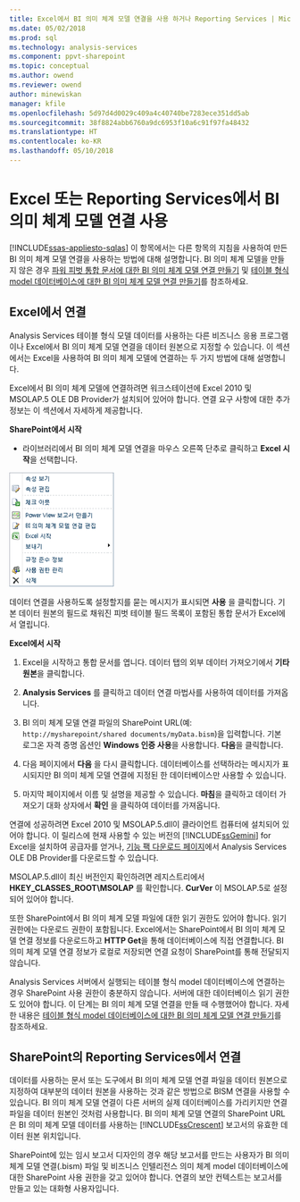 ```yaml
---
title: Excel에서 BI 의미 체계 모델 연결을 사용 하거나 Reporting Services | Microsoft Docs
ms.date: 05/02/2018
ms.prod: sql
ms.technology: analysis-services
ms.component: ppvt-sharepoint
ms.topic: conceptual
ms.author: owend
ms.reviewer: owend
author: minewiskan
manager: kfile
ms.openlocfilehash: 5d97d4d0029c409a4c40740be7283ece351dd5ab
ms.sourcegitcommit: 38f8824abb6760a9dc6953f10a6c91f97fa48432
ms.translationtype: HT
ms.contentlocale: ko-KR
ms.lasthandoff: 05/10/2018
---
```

# <a name="use-a-bi-semantic-model-connection-in-excel-or-reporting-services"></a>Excel 또는 Reporting Services에서 BI 의미 체계 모델 연결 사용
[!INCLUDE[ssas-appliesto-sqlas](../../includes/ssas-appliesto-sqlas.md)]
  이 항목에서는 다른 항목의 지침을 사용하여 만든 BI 의미 체계 모델 연결을 사용하는 방법에 대해 설명합니다. BI 의미 체계 모델을 만들지 않은 경우 [파워 피벗 통합 문서에 대한 BI 의미 체계 모델 연결 만들기](../../analysis-services/power-pivot-sharepoint/create-a-bi-semantic-model-connection-to-a-power-pivot-workbook.md) 및 [테이블 형식 model 데이터베이스에 대한 BI 의미 체계 모델 연결 만들기](../../analysis-services/power-pivot-sharepoint/create-a-bi-semantic-model-connection-to-a-tabular-model-database.md)를 참조하세요.  
  
##  <a name="bkmk_connect"></a> Excel에서 연결  
 Analysis Services 테이블 형식 모델 데이터를 사용하는 다른 비즈니스 응용 프로그램이나 Excel에서 BI 의미 체계 모델 연결을 데이터 원본으로 지정할 수 있습니다. 이 섹션에서는 Excel을 사용하여 BI 의미 체계 모델에 연결하는 두 가지 방법에 대해 설명합니다.  
  
 Excel에서 BI 의미 체계 모델에 연결하려면 워크스테이션에 Excel 2010 및 MSOLAP.5 OLE DB Provider가 설치되어 있어야 합니다. 연결 요구 사항에 대한 추가 정보는 이 섹션에서 자세하게 제공합니다.  
  
 **SharePoint에서 시작**  
  
-   라이브러리에서 BI 의미 체계 모델 연결을 마우스 오른쪽 단추로 클릭하고 **Excel 시작**을 선택합니다.  
  
 ![빠른 시작 명령의 스크린 샷의 BISM](../../analysis-services/power-pivot-sharepoint/media/ssas-bism-quicklaunch.gif "스크린 샷의 BISM 빠른 실행 명령")  
  
 데이터 연결을 사용하도록 설정할지를 묻는 메시지가 표시되면 **사용** 을 클릭합니다. 기본 데이터 원본의 필드로 채워진 피벗 테이블 필드 목록이 포함된 통합 문서가 Excel에서 열립니다.  
  
 **Excel에서 시작**  
  
1.  Excel을 시작하고 통합 문서를 엽니다. 데이터 탭의 외부 데이터 가져오기에서 **기타 원본**을 클릭합니다.  
  
2.  **Analysis Services** 를 클릭하고 데이터 연결 마법사를 사용하여 데이터를 가져옵니다.  
  
3.  BI 의미 체계 모델 연결 파일의 SharePoint URL(예: `http://mysharepoint/shared documents/myData.bism`)을 입력합니다. 기본 로그온 자격 증명 옵션인 **Windows 인증 사용**을 사용합니다. **다음**을 클릭합니다.  
  
4.  다음 페이지에서 **다음** 을 다시 클릭합니다. 데이터베이스를 선택하라는 메시지가 표시되지만 BI 의미 체계 모델 연결에 지정된 한 데이터베이스만 사용할 수 있습니다.  
  
5.  마지막 페이지에서 이름 및 설명을 제공할 수 있습니다. **마침**을 클릭하고 데이터 가져오기 대화 상자에서 **확인** 을 클릭하여 데이터를 가져옵니다.  
  
 연결에 성공하려면 Excel 2010 및 MSOLAP.5.dll이 클라이언트 컴퓨터에 설치되어 있어야 합니다. 이 릴리스에 현재 사용할 수 있는 버전의 [!INCLUDE[ssGemini](../../includes/ssgemini-md.md)] for Excel을 설치하여 공급자를 얻거나, [기능 팩 다운로드 페이지](http://go.microsoft.com/fwlink/?linkid=214066)에서 Analysis Services OLE DB Provider를 다운로드할 수 있습니다.  
  
 MSOLAP.5.dll이 최신 버전인지 확인하려면 레지스트리에서 **HKEY_CLASSES_ROOT\MSOLAP** 를 확인합니다. **CurVer** 이 MSOLAP.5로 설정되어 있어야 합니다.  
  
 또한 SharePoint에서 BI 의미 체계 모델 파일에 대한 읽기 권한도 있어야 합니다. 읽기 권한에는 다운로드 권한이 포함됩니다. Excel에서는 SharePoint에서 BI 의미 체계 모델 연결 정보를 다운로드하고 **HTTP Get**을 통해 데이터베이스에 직접 연결합니다. BI 의미 체계 모델 연결 정보가 로컬로 저장되면 연결 요청이 SharePoint를 통해 전달되지 않습니다.  
  
 Analysis Services 서버에서 실행되는 테이블 형식 model 데이터베이스에 연결하는 경우 SharePoint 사용 권한이 충분하지 않습니다. 서버에 대한 데이터베이스 읽기 권한도 있어야 합니다. 이 단계는 BI 의미 체계 모델 연결을 만들 때 수행했어야 합니다. 자세한 내용은 [테이블 형식 model 데이터베이스에 대한 BI 의미 체계 모델 연결 만들기](../../analysis-services/power-pivot-sharepoint/create-a-bi-semantic-model-connection-to-a-tabular-model-database.md)를 참조하세요.  
  
##  <a name="bkmk_use"></a> SharePoint의 Reporting Services에서 연결  
 데이터를 사용하는 문서 또는 도구에서 BI 의미 체계 모델 연결 파일을 데이터 원본으로 지정하여 대부분의 데이터 원본을 사용하는 것과 같은 방법으로 BISM 연결을 사용할 수 있습니다. BI 의미 체계 모델 연결이 다른 서버의 실제 데이터베이스를 가리키지만 연결 파일을 데이터 원본인 것처럼 사용합니다. BI 의미 체계 모델 연결의 SharePoint URL은 BI 의미 체계 모델 데이터를 사용하는 [!INCLUDE[ssCrescent](../../includes/sscrescent-md.md)] 보고서의 유효한 데이터 원본 위치입니다.  
  
 SharePoint에 있는 임시 보고서 디자인의 경우 해당 보고서를 만드는 사용자가 BI 의미 체계 모델 연결(.bism) 파일 및 비즈니스 인텔리전스 의미 체계 model 데이터베이스에 대한 SharePoint 사용 권한을 갖고 있어야 합니다. 연결의 보안 컨텍스트는 보고서를 만들고 있는 대화형 사용자입니다.  
  
  
